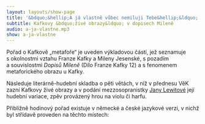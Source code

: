 ```yaml
---
layout: layouts/show-page
title: '&bdquo;&hellip;A já vlastně vůbec nemiluji Tebe&hellip;&ldquo;'
subtitle: Kafkovy &bdquo;živé obrazy&ldquo; v dopisech Mileně
audio: a-ja-vlastne.mp3
show: a-ja-vlastne
---
```

Pořad o Kafkově &bdquo;metafoře&ldquo; je uveden výkladovou částí, jež seznamuje
s&nbsp;okolnostmi vztahu Franze Kafky a&nbsp;Mileny Jesenské, s&nbsp;pozadím a&nbsp;souvislostmi
<em>Dopisů Mileně</em> (Dílo Franze Kafky 12) a&nbsp;s&nbsp;fenomenem metaforického obrazu
u&nbsp;Kafky.

Následuje literárně-hudební skladba o&nbsp;pěti větách, v&nbsp;níž
v&nbsp;přednesu VěK zazní Kafkovy živé obrazy a&nbsp;v&nbsp;podání mezzosopranistky
<a href="http://music.taxoft.cz/jana_lewitova">Jany Lewitové</a> její hudební variace,
zpěv provázený hrou na violu či harfu.

Přibližně hodinový pořad existuje v&nbsp;německé a&nbsp;české jazykové verzi,
v&nbsp;nichž byl střídavě proveden na těchto místech: